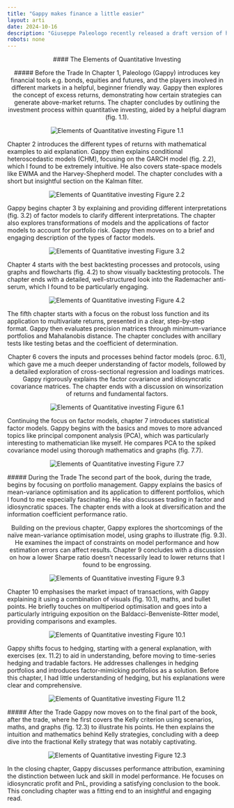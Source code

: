 ```yaml
---
title: "Gappy makes finance a little easier"
layout: arti
date: 2024-10-16
description: "Giuseppe Paleologo recently released a draft version of his forthcoming book. It's good!"
robots: none
---
```

<p align="center" /> 
#### The Elements of Quantitative Investing
<p align="center" /> 
##### Before the Trade
In Chapter 1, Paleologo (Gappy) introduces key financial tools e.g. bonds, equities and futures, and the players involved in different markets in a helpful, beginner friendly way. Gappy then explores the concept of excess returns, demonstrating how certain strategies can generate above-market returns. The chapter concludes by outlining the investment process within quantitative investing, aided by a helpful diagram (fig. 1.1). 
<p align="center">
<img src="/assets/EQI1.1.jpg" alt="Elements of Quantitative investing Figure 1.1">
</p>
Chapter 2 introduces the different types of returns with mathematical examples to aid explanation. Gappy then explains conditional heteroscedastic models (CHM), focusing on the GARCH model (fig. 2.2), which I found to be extremely intuitive. He also covers state-space models like EWMA and the Harvey-Shepherd model. The chapter concludes with a short but insightful section on the Kalman filter.
<p align="center">
<img src="/assets/EQI2.2.jpg" alt="Elements of Quantitative investing Figure 2.2">
</p>
Gappy begins chapter 3 by explaining and providing different interpretations (fig. 3.2) of factor models to clarify different interpretations. The chapter also explores transformations of models and the applications of factor models to account for portfolio risk. Gappy then moves on to a brief and engaging description of the types of factor models. 
<p align="center">
<img src="/assets/EQI3.2.jpg" alt="Elements of Quantitative investing Figure 3.2">
</p>
Chapter 4 starts with the best backtesting processes and protocols, using graphs and flowcharts (fig. 4.2) to show visually backtesting protocols. The chapter ends with a detailed, well-structured look into the Rademacher anti-serum, which I found to be particularly engaging.
<p align="center">
<img src="/assets/EQI4.2.jpg" alt="Elements of Quantitative investing Figure 4.2">
</p>
The fifth chapter starts with a focus on the robust loss function and its application to multivariate returns, presented in a clear, step-by-step format. Gappy then evaluates precision matrices through minimum-variance portfolios and Mahalanobis distance. The chapter concludes with ancillary tests like testing betas and the coefficient of determination. 
<p align="center" /> 
Chapter 6 covers the inputs and processes behind factor models (proc. 6.1), which gave me a much deeper understanding of factor models, followed by a detailed exploration of cross-sectional regression and loadings matrices. Gappy rigorously explains the factor covariance and idiosyncratic covariance matrices. The chapter ends with a discussion on winsorization of returns and fundamental factors.
<p align="center">
<img src="/assets/EQI6.1.jpg" alt="Elements of Quantitative investing Figure 6.1">
</p>
Continuing the focus on factor models, chapter 7 introduces statistical factor models. Gappy begins with the basics and moves to more advanced topics like principal component analysis (PCA), which was particularly interesting to mathematician like myself. He compares PCA to the spiked covariance model using thorough mathematics and graphs (fig. 7.7).
<p align="center">
<img src="/assets/EQI7.7.jpg" alt="Elements of Quantitative investing Figure 7.7">
</p>
##### During the Trade
The second part of the book, during the trade, begins by focusing on portfolio management. Gappy explains the basics of mean-variance optimisation and its application to different portfolios, which I found to me especially fascinating. He also discusses trading in factor and idiosyncratic spaces. The chapter ends with a look at diversification and the information coefficient performance ratio. 
<p align="center" /> 
Building on the previous chapter, Gappy explores the shortcomings of the naïve mean-variance optimisation model, using graphs to illustrate (fig. 9.3). He examines the impact of constraints on model performance and how estimation errors can affect results. Chapter 9 concludes with a discussion on how a lower Sharpe ratio doesn’t necessarily lead to lower returns that I found to be engrossing.
<p align="center">
<img src="/assets/EQI9.3.jpg" alt="Elements of Quantitative investing Figure 9.3">
</p> 
Chapter 10 emphasises the market impact of transactions, with Gappy explaining it using a combination of visuals (fig. 10.1), maths, and bullet points. He briefly touches on multiperiod optimisation and goes into a particularly intriguing exposition on the Baldacci-Benveniste-Ritter model, providing comparisons and examples. 
<p align="center">
<img src="/assets/EQI10.1.jpg" alt="Elements of Quantitative investing Figure 10.1">
</p>
Gappy shifts focus to hedging, starting with a general explanation, with exercises (ex. 11.2) to aid in understanding, before moving to time-series hedging and tradable factors. He addresses challenges in hedging portfolios and introduces factor-mimicking portfolios as a solution. Before this chapter, I had little understanding of hedging, but his explanations were clear and comprehensive.
<p align="center">
<img src="/assets/EQI11.2.jpg" alt="Elements of Quantitative investing Figure 11.2">
</p>
##### After the Trade
Gappy now moves on to the final part of the book, after the trade, where he first covers the Kelly criterion using scenarios, maths, and graphs (fig. 12.3) to illustrate his points. He then explains the intuition and mathematics behind Kelly strategies, concluding with a deep dive into the fractional Kelly strategy that was notably captivating.
<p align="center">
<img src="/assets/EQI12.3.jpg" alt="Elements of Quantitative investing Figure 12.3">
</p>
In the closing chapter, Gappy discusses performance attribution, examining the distinction between luck and skill in model performance. He focuses on idiosyncratic profit and PnL, providing a satisfying conclusion to the book. This concluding chapter was a fitting end to an insightful and engaging read.
